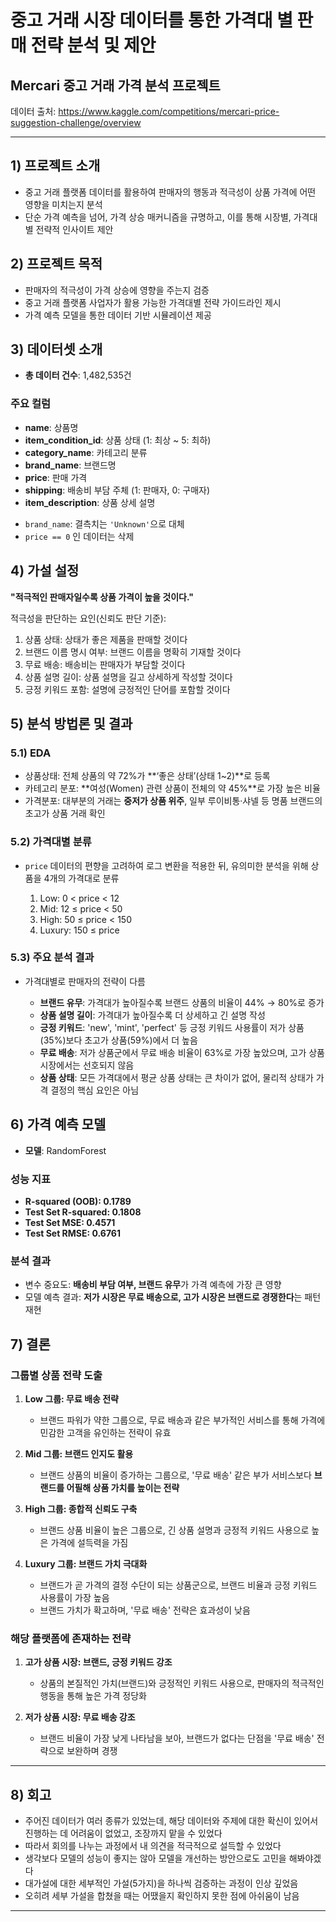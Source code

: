 # 중고 거래 시장 데이터를 통한 가격대 별 판매 전략 분석 및 제안
## Mercari 중고 거래 가격 분석 프로젝트

데이터 출처: https://www.kaggle.com/competitions/mercari-price-suggestion-challenge/overview

---

## 1) 프로젝트 소개
- 중고 거래 플랫폼 데이터를 활용하여 판매자의 행동과 적극성이 상품 가격에 어떤 영향을 미치는지 분석  
- 단순 가격 예측을 넘어, 가격 상승 매커니즘을 규명하고, 이를 통해 시장별, 가격대별 전략적 인사이트 제안  



## 2) 프로젝트 목적
- 판매자의 적극성이 가격 상승에 영향을 주는지 검증  
- 중고 거래 플랫폼 사업자가 활용 가능한 가격대별 전략 가이드라인 제시  
- 가격 예측 모델을 통한 데이터 기반 시뮬레이션 제공  



## 3) 데이터셋 소개
- **총 데이터 건수**: 1,482,535건  

### 주요 컬럼
- **name**: 상품명  
- **item_condition_id**: 상품 상태 (1: 최상 ~ 5: 최하)  
- **category_name**: 카테고리 분류  
- **brand_name**: 브랜드명  
- **price**: 판매 가격  
- **shipping**: 배송비 부담 주체 (1: 판매자, 0: 구매자)  
- **item_description**: 상품 상세 설명  

* `brand_name`: 결측치는 `'Unknown'`으로 대체  
* `price == 0` 인 데이터는 삭제  



## 4) 가설 설정
**"적극적인 판매자일수록 상품 가격이 높을 것이다."**

적극성을 판단하는 요인(신뢰도 판단 기준):  
1. 상품 상태: 상태가 좋은 제품을 판매할 것이다  
2. 브랜드 이름 명시 여부: 브랜드 이름을 명확히 기재할 것이다  
3. 무료 배송: 배송비는 판매자가 부담할 것이다  
4. 상품 설명 길이: 상품 설명을 길고 상세하게 작성할 것이다  
5. 긍정 키워드 포함: 설명에 긍정적인 단어를 포함할 것이다  



## 5) 분석 방법론 및 결과

### 5.1) EDA
- 상품상태: 전체 상품의 약 72%가 **‘좋은 상태’(상태 1~2)**로 등록  
- 카테고리 분포: **여성(Women) 관련 상품이 전체의 약 45%**로 가장 높은 비율  
- 가격분포: 대부분의 거래는 **중저가 상품 위주**, 일부 루이비통·샤넬 등 명품 브랜드의 초고가 상품 거래 확인  

### 5.2) 가격대별 분류
- `price` 데이터의 편향을 고려하여 로그 변환을 적용한 뒤, 유의미한 분석을 위해 상품을 4개의 가격대로 분류  

  1. Low: 0 < price < 12  
  2. Mid: 12 ≤ price < 50  
  3. High: 50 ≤ price < 150  
  4. Luxury: 150 ≤ price  

### 5.3) 주요 분석 결과
- 가격대별로 판매자의 전략이 다름  

  - **브랜드 유무**: 가격대가 높아질수록 브랜드 상품의 비율이 44% → 80%로 증가  
  - **상품 설명 길이**: 가격대가 높아질수록 더 상세하고 긴 설명 작성  
  - **긍정 키워드**: 'new', 'mint', 'perfect' 등 긍정 키워드 사용률이 저가 상품(35%)보다 초고가 상품(59%)에서 더 높음  
  - **무료 배송**: 저가 상품군에서 무료 배송 비율이 63%로 가장 높았으며, 고가 상품 시장에서는 선호되지 않음  
  - **상품 상태**: 모든 가격대에서 평균 상품 상태는 큰 차이가 없어, 물리적 상태가 가격 결정의 핵심 요인은 아님  



## 6) 가격 예측 모델
- **모델**: RandomForest  

### 성능 지표
- **R-squared (OOB): 0.1789**  
- **Test Set R-squared: 0.1808**  
- **Test Set MSE: 0.4571**  
- **Test Set RMSE: 0.6761**  

### 분석 결과
- 변수 중요도: **배송비 부담 여부, 브랜드 유무**가 가격 예측에 가장 큰 영향  
- 모델 예측 결과: **저가 시장은 무료 배송으로, 고가 시장은 브랜드로 경쟁한다**는 패턴 재현  



## 7) 결론
### 그룹별 상품 전략 도출
1. **Low 그룹: 무료 배송 전략**  
   - 브랜드 파워가 약한 그룹으로, 무료 배송과 같은 부가적인 서비스를 통해 가격에 민감한 고객을 유인하는 전략이 유효  

2. **Mid 그룹: 브랜드 인지도 활용**  
   - 브랜드 상품의 비율이 증가하는 그룹으로, '무료 배송' 같은 부가 서비스보다 **브랜드를 어필해 상품 가치를 높이는 전략**  

3. **High 그룹: 종합적 신뢰도 구축**  
   - 브랜드 상품 비율이 높은 그룹으로, 긴 상품 설명과 긍정적 키워드 사용으로 높은 가격에 설득력을 가짐  

4. **Luxury 그룹: 브랜드 가치 극대화**  
   - 브랜드가 곧 가격의 결정 수단이 되는 상품군으로, 브랜드 비율과 긍정 키워드 사용률이 가장 높음  
   - 브랜드 가치가 확고하며, '무료 배송' 전략은 효과성이 낮음  

### 해당 플랫폼에 존재하는 전략
1. **고가 상품 시장: 브랜드, 긍정 키워드 강조**  
   - 상품의 본질적인 가치(브랜드)와 긍정적인 키워드 사용으로, 판매자의 적극적인 행동을 통해 높은 가격 정당화  

2. **저가 상품 시장: 무료 배송 강조**  
   - 브랜드 비율이 가장 낮게 나타남을 보아, 브랜드가 없다는 단점을 '무료 배송' 전략으로 보완하며 경쟁  

---

## 8) 회고
- 주어진 데이터가 여러 종류가 있었는데, 해당 데이터와 주제에 대한 확신이 있어서 진행하는 데 어려움이 없었고, 조장까지 맡을 수 있었다  
- 따라서 회의를 나누는 과정에서 내 의견을 적극적으로 설득할 수 있었다  
- 생각보다 모델의 성능이 좋지는 않아 모델을 개선하는 방안으로도 고민을 해봐야겠다  
- 대가설에 대한 세부적인 가설(5가지)을 하나씩 검증하는 과정이 인상 깊었음  
- 오히려 세부 가설을 합쳤을 때는 어땠을지 확인하지 못한 점에 아쉬움이 남음  

---
